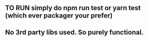 ## TO RUN simply do npm run test or yarn test (which ever packager your prefer)
## No 3rd party libs used. So purely functional. 
